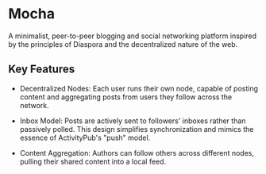 # Mocha
A minimalist, peer-to-peer blogging and social networking platform inspired by the principles of Diaspora and the decentralized nature of the web.

## Key Features
- Decentralized Nodes: Each user runs their own node, capable of posting content and aggregating posts from users they follow across the network.

- Inbox Model: Posts are actively sent to followers' inboxes rather than passively polled. This design simplifies synchronization and mimics the essence of ActivityPub's "push" model.

- Content Aggregation: Authors can follow others across different nodes, pulling their shared content into a local feed.


